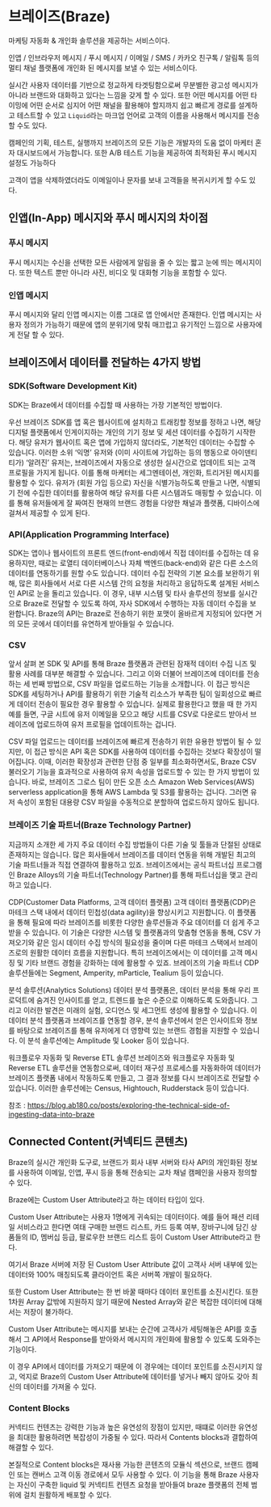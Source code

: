 # 브레이즈(Braze)

마케팅 자동화 & 개인화 솔루션을 제공하는 서비스이다.

인앱 / 인브라우저 메시지 / 푸시 메시지 / 이메일 / SMS / 카카오 친구톡 / 알림톡 등의 멀티 채널 플랫폼에 개인화 된 메시지를 보낼 수 있는 서비스이다.

실시간 사용자 데이터를 기반으로 정교하게 타겟팅함으로써 무분별한 광고성 메시지가 아니라 브랜드와 대화하고 있다는 느낌을 갖게 할 수 있다. 또한 어떤 메시지를 어떤 타이밍에 어떤 순서로 심지어 어떤 채널을 활용해야 할지까지 쉽고 빠르게 경로를 설계하고 테스트할 수 있고 `Liquid`라는 마크업 언어로 고객의 이름을 사용해서 메시지를 전송할 수도 있다.

캠페인의 기획, 테스트, 실행까지 브레이즈의 모든 기능은 개발자의 도움 없이 마케터 혼자 대시보드에서 가능합니다. 또한 A/B 테스트 기능을 제공하여 최적화된 푸시 메시지 설정도 가능하다

고객이 앱을 삭제하였더라도 이메일이나 문자를 보내 고객들을 복귀시키게 할 수도 있다.

## 인앱(In-App) 메시지와 푸시 메시지의 차이점

### 푸시 메시지

푸시 메시지는 수신을 선택한 모든 사람에게 알림을 줄 수 있는 짧고 눈에 띄는 메시지이다. 또한 텍스트 뿐만 아니라 사진, 비디오 및 대화형 기능을 포함할 수 있다.

### 인앱 메시지

푸시 메시지와 달리 인앱 메시지는 이름 그대로 앱 안에서만 존재한다. 인앱 메시지는 사용자 정의가 가능하기 때문에 앱의 분위기에 맞춰 매끄럽고 유기적인 느낌으로 사용자에게 전달 할 수 있다.

## 브레이즈에서 데이터를 전달하는 4가지 방법

### SDK(Software Development Kit)

SDK는 Braze에서 데이터를 수집할 때 사용하는 가장 기본적인 방법이다.

우선 브레이즈 SDK를 앱 혹은 웹사이트에 설치하고 트래킹할 정보를 정하고 나면, 해당 디지털 플랫폼에서 인게이지하는 개인의 기기 정보 및 세션 데이터를 수집하기 시작한다. 해당 유저가 웹사이트 혹은 앱에 가입하지 않더라도, 기본적인 데이터는 수집할 수 있습니다. 이러한 소위 ‘익명’ 유저와 (이미 사이트에 가입하는 등의 행동으로 아이덴티티가) ‘알려진’ 유저는, 브레이즈에서 자동으로 생성한 실시간으로 업데이트 되는 고객 프로필을 가지게 됩니다. 이를 통해 마케터는 세그멘테이션, 개인화, 트리거된 메시지를 활용할 수 있다. 유저가 (회원 가입 등으로) 자신을 식별가능하도록 만들고 나면, 식별되기 전에 수집한 데이터를 활용하여 해당 유저를 다른 시스템과도 매핑할 수 있습니다. 이를 통해 유저들에게 잘 짜여진 현재의 브랜드 경험을 다양한 채널과 플랫폼, 디바이스에 걸쳐서 제공할 수 있게 된다.

### API(Application Programming Interface)

SDK는 앱이나 웹사이트의 프론트 엔드(front-end)에서 직접 데이터를 수집하는 데 유용하지만, 때로는 로열티 데이터베이스나 자체 백엔드(back-end)와 같은 다른 소스의 데이터를 연동하기를 원할 수도 있습니다. 데이터 수집 전략의 기본 요소를 보완하기 위해, 많은 회사들에서 서로 다른 시스템 간의 요청을 처리하고 응답하도록 설계된 서비스인 API로 눈을 돌리고 있습니다. 이 경우, 내부 시스템 및 타사 솔루션의 정보를 실시간으로 Braze로 전달할 수 있도록 하여, 자사 SDK에서 수행하는 자동 데이터 수집을 보완합니다. Braze의 API는 Braze로 전송하기 위한 포맷이 올바르게 지정되어 있다면 거의 모든 곳에서 데이터를 유연하게 받아들일 수 있습니다.

### CSV

앞서 살펴 본 SDK 및 API를 통해 Braze 플랫폼과 관련된 잠재적 데이터 수집 니즈 및 활용 사례를 대부분 해결할 수 있습니다. 그리고 이와 더불어 브레이즈에 데이터를 전송하는 세 번째 방법으로, CSV 파일을 업로드하는 기능을 소개합니다. 이 접근 방식은 SDK를 세팅하거나 API를 활용하기 위한 기술적 리소스가 부족한 팀이 일회성으로 빠르게 데이터 전송이 필요한 경우 활용할 수 있습니다. 실제로 활용한다고 했을 때 한 가지 예를 들면, 구글 시트에 유저 이메일을 모으고 해당 시트를 CSV로 다운로드 받아서 브레이즈에 업로드하여 유저 프로필을 업데이트하는 겁니다.

CSV 파일 업로드는 데이터를 브레이즈에 빠르게 전송하기 위한 유용한 방법이 될 수 있지만, 이 접근 방식은 API 혹은 SDK를 사용하여 데이터를 수집하는 것보다 확장성이 떨어집니다. 이때, 이러한 확장성과 관련한 단점 중 일부를 최소화하면서도, Braze CSV 불러오기 기능을 효과적으로 사용하여 유저 속성을 업로드할 수 있는 한 가지 방법이 있습니다. 바로, 브레이즈 그로스 팀이 만든 오픈 소스 Amazon Web Services(AWS) serverless application을 통해 AWS Lambda 및 S3를 활용하는 겁니다. 그러면 유저 속성이 포함된 대용량 CSV 파일을 수동적으로 분할하여 업로드하지 않아도 됩니다.

### 브레이즈 기술 파트너(Braze Technology Partner)

지금까지 소개한 세 가지 주요 데이터 수집 방법들이 다른 기술 및 툴들과 단절된 상태로 존재하지는 않습니다. 많은 회사들에서 브레이즈를 데이터 연동을 위해 개발된 최고의 기술 파트너들과 직접 연결하여 활용하고 있죠. 브레이즈에서는 공식 파트너십 프로그램인 Braze Alloys의 기술 파트너(Technology Partner)를 통해 파트너십을 맺고 관리하고 있습니다.

CDP(Customer Data Platforms, 고객 데이터 플랫폼)
고객 데이터 플랫폼(CDP)은 마테크 스택 내에서 데이터 민첩성(data agility)을 향상시키고 지원합니다. 이 플랫폼을 통해 필요에 따라 브레이즈를 비롯한 다양한 솔루션들과 주요 데이터를 더 쉽게 주고받을 수 있습니다. 이 기술은 다양한 시스템 및 플랫폼과의 맞춤형 연동을 통해, CSV 가져오기와 같은 임시 데이터 수집 방식의 필요성을 줄이며 다른 마테크 스택에서 브레이즈로의 원활한 데이터 흐름을 지원합니다. 특히 브레이즈에서는 이 데이터를 고객 메시징 및 기타 브랜드 경험을 강화하는 데에 활용할 수 있죠. 브레이즈의 기술 파트너 CDP 솔루션들에는 Segment, Amperity, mParticle, Tealium 등이 있습니다.

분석 솔루션(Analytics Solutions)
데이터 분석 플랫폼은, 데이터 분석을 통해 우리 프로덕트에 숨겨진 인사이트를 얻고, 트렌드를 높은 수준으로 이해하도록 도와줍니다. 그리고 이러한 발견은 미래의 실험, 오디언스 및 세그먼트 생성에 활용할 수 있습니다. 이 데이터 분석 플랫폼과 브레이즈를 연동할 경우, 분석 솔루션에서 얻은 인사이트와 정보를 바탕으로 브레이즈를 통해 유저에게 더 영향력 있는 브랜드 경험을 지원할 수 있습니다. 이 분석 솔루션에는 Amplitude 및 Looker 등이 있습니다.

워크플로우 자동화 및 Reverse ETL 솔루션
브레이즈와 워크플로우 자동화 및 Reverse ETL 솔루션을 연동함으로써, 데이터 재구성 프로세스를 자동화하여 데이터가 브레이즈 플랫폼 내에서 작동하도록 만들고, 그 결과 정보를 다시 브레이즈로 전달할 수 있습니다. 이러한 솔루션에는 Census, Hightouch, Rudderstack 등이 있습니다.

참조 : https://blog.ab180.co/posts/exploring-the-technical-side-of-ingesting-data-into-braze

## Connected Content(커넥티드 콘텐츠)

Braze의 실시간 개인화 도구로, 브랜드가 회사 내부 서버와 타사 API의 개인화된 정보를 사용하여 이메일, 인앱, 푸시 등을 통해 전송되는 교차 채널 캠페인을 사용자 정의할 수 있다.

Braze에는 Custom User Attribute라고 하는 데이터 타입이 있다.

Custom User Attribute는 사용자 1명에게 귀속되는 데이터이다. 예를 들어 패션 리테일 서비스라고 한다면 여태 구매한 브랜드 리스트, 카드 등록 여부, 장바구니에 담긴 상품들의 ID, 멤버십 등급, 팔로우한 브랜드 리스트 등이 Custom User Attribute라고 한다.

여기서 Braze 서버에 저장 된 Custom User Attribute 값이 고객사 서버 내부에 있는 데이터와 100% 매칭되도록 클라이언트 혹은 서버쪽 개발이 필요하다.

또한 Custom User Attribute는 한 번 바꿀 때마다 데이터 포인트를 소진시킨다. 또한 1차원 Array 값밖에 지원하지 않기 때문에 Nested Array와 같은 복잡한 데이터에 대해서는 저장이 불가하다.

Custom User Attribute는 메시지를 보내는 순간에 고객사가 세팅해놓은 API를 호출해서 그 API에서 Response를 받아와서 메시지의 개인화에 활용할 수 있도록 도와주는 기능이다.

이 경우 API에서 데이터를 가져오기 때문에 이 경우에는 데이터 포인트를 소진시키지 않고, 억지로 Braze의 Custom User Attribute에 데이터를 넣거나 빼지 않아도 갖아 최신의 데이터를 가져올 수 있다.

### Content Blocks

커넥티드 컨텐츠는 강력한 기능과 높은 유연성의 장점이 있지만, 때떄로 이러한 유연성을 최대한 활용하려면 복잡성이 가중될 수 있다. 따라서 Contents blocks과 결합하여 해결할 수 있다.

본질적으로 Content blocks은 재사용 가능한 콘텐츠의 모듈식 섹션으로, 브랜드 캠페인 또는 캔버스 고객 이동 경로에서 모두 사용할 수 있다. 이 기능을 통해 Braze 사용자는 자신이 구축한 liquid 및 커넥티트 컨텐츠 요청을 받아들여 braze 플랫폼의 전체 범위에 걸치 원활하게 배포할 수 있다.
